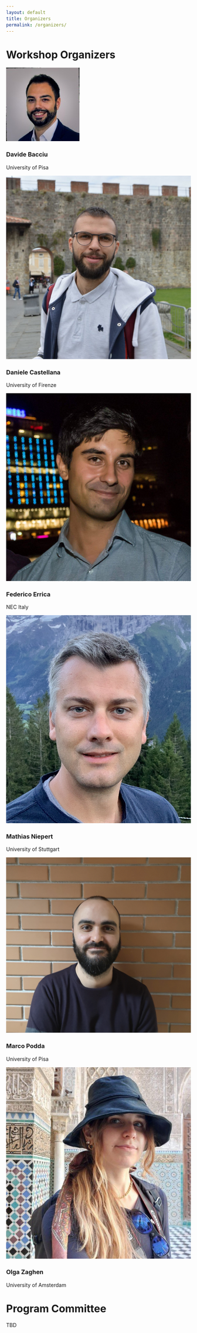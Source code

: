 ```yaml
---
layout: default
title: Organizers
permalink: /organizers/
---
```


# Workshop Organizers

<div class="organizers-container">
  <div class="organizer">
    <img src="/assets/images/bacciu.jpeg" alt="Davide Bacciu">
    <h3>Davide Bacciu</h3>
    <p>University of Pisa</p>
  </div>
  <div class="organizer">
    <img src="/assets/images/castellana.jpg" alt="Daniele Castellana">
    <h3>Daniele Castellana</h3>
    <p>University of Firenze</p>
  </div>
  <div class="organizer">
    <img src="/assets/images/errica.jpg" alt="Federico Errica">
    <h3>Federico Errica</h3>
    <p>NEC Italy</p>
  </div>
  <div class="organizer">
    <img src="/assets/images/niepert.png" alt="Mathias Niepert">
    <h3>Mathias Niepert</h3>
    <p>University of Stuttgart</p>
  </div>
  <div class="organizer">
    <img src="/assets/images/podda.jpg" alt="Marco Podda">
    <h3>Marco Podda</h3>
    <p>University of Pisa</p>
  </div>
  <div class="organizer">
    <img src="/assets/images/zaghen.png" alt="Olga Zaghen">
    <h3>Olga Zaghen</h3>
    <p>University of Amsterdam</p>
  </div>
</div>

# Program Committee

TBD
